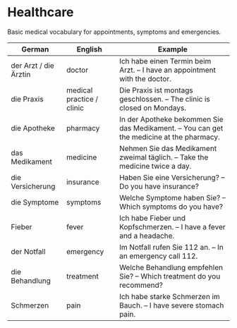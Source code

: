# Healthcare

Basic medical vocabulary for appointments, symptoms and emergencies.

| German | English | Example |
|--------|---------|---------|
| der Arzt / die Ärztin | doctor | Ich habe einen Termin beim Arzt. – I have an appointment with the doctor. |
| die Praxis | medical practice / clinic | Die Praxis ist montags geschlossen. – The clinic is closed on Mondays. |
| die Apotheke | pharmacy | In der Apotheke bekommen Sie das Medikament. – You can get the medicine at the pharmacy. |
| das Medikament | medicine | Nehmen Sie das Medikament zweimal täglich. – Take the medicine twice a day. |
| die Versicherung | insurance | Haben Sie eine Versicherung? – Do you have insurance? |
| die Symptome | symptoms | Welche Symptome haben Sie? – Which symptoms do you have? |
| Fieber | fever | Ich habe Fieber und Kopfschmerzen. – I have a fever and a headache. |
| der Notfall | emergency | Im Notfall rufen Sie 112 an. – In an emergency call 112. |
| die Behandlung | treatment | Welche Behandlung empfehlen Sie? – Which treatment do you recommend? |
| Schmerzen | pain | Ich habe starke Schmerzen im Bauch. – I have severe stomach pain. |

